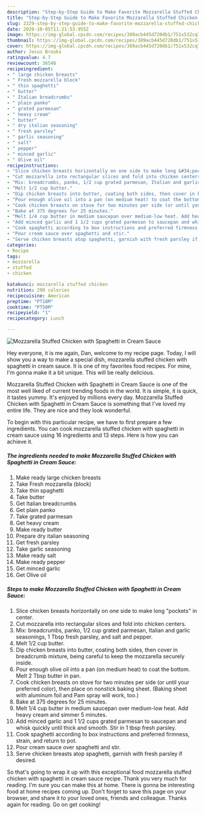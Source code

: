 ```yaml
---
description: "Step-by-Step Guide to Make Favorite Mozzarella Stuffed Chicken with Spaghetti in Cream Sauce"
title: "Step-by-Step Guide to Make Favorite Mozzarella Stuffed Chicken with Spaghetti in Cream Sauce"
slug: 2229-step-by-step-guide-to-make-favorite-mozzarella-stuffed-chicken-with-spaghetti-in-cream-sauce
date: 2020-10-05T11:21:53.955Z
image: https://img-global.cpcdn.com/recipes/389acb445d720db1/751x532cq70/mozzarella-stuffed-chicken-with-spaghetti-in-cream-sauce-recipe-main-photo.jpg
thumbnail: https://img-global.cpcdn.com/recipes/389acb445d720db1/751x532cq70/mozzarella-stuffed-chicken-with-spaghetti-in-cream-sauce-recipe-main-photo.jpg
cover: https://img-global.cpcdn.com/recipes/389acb445d720db1/751x532cq70/mozzarella-stuffed-chicken-with-spaghetti-in-cream-sauce-recipe-main-photo.jpg
author: Jesus Brooks
ratingvalue: 4.7
reviewcount: 36548
recipeingredient:
- " large chicken breasts"
- " Fresh mozzarella block"
- " thin spaghetti"
- " butter"
- " Italian breadcrumbs"
- " plain panko"
- " grated parmesan"
- " heavy cream"
- " butter"
- " dry italian seasoning"
- " fresh parsley"
- " garlic seasoning"
- " salt"
- " pepper"
- " minced garlic"
- " Olive oil"
recipeinstructions:
- "Slice chicken breasts horizontally on one side to make long &#34;pockets&#34; in center."
- "Cut mozzarella into rectangular slices and fold into chicken centers."
- "Mix: breadcrumbs, panko, 1/2 cup grated parmesan, Italian and garlic seasonings, 1 Tbsp fresh parsley, and salt and pepper."
- "Melt 1/2 cup butter."
- "Dip chicken breasts into butter, coating both sides, then cover in breadcrumb mixture, being careful to keep the mozzarella securely inside."
- "Pour enough olive oil into a pan (on medium heat) to coat the bottom. Melt 2 Tbsp butter in pan."
- "Cook chicken breasts on stove for two minutes per side (or until your preferred color), then place on nonstick baking sheet. (Baking sheet with aluminum foil and Pam spray will work, too.)"
- "Bake at 375 degrees for 25 minutes."
- "Melt 1/4 cup butter in medium saucepan over medium-low heat. Add heavy cream and simmer 5 minutes."
- "Add minced garlic and 1 1/2 cups grated parmesan to saucepan and whisk quickly until thick and smooth. Stir in 1 tbsp fresh parsley."
- "Cook spaghetti according to box instructions and preferred firmness, strain, and return to pot."
- "Pour cream sauce over spaghetti and stir."
- "Serve chicken breasts atop spaghetti, garnish with fresh parsley if desired."
categories:
- Recipe
tags:
- mozzarella
- stuffed
- chicken

katakunci: mozzarella stuffed chicken 
nutrition: 298 calories
recipecuisine: American
preptime: "PT18M"
cooktime: "PT50M"
recipeyield: "1"
recipecategory: Lunch

---
```



![Mozzarella Stuffed Chicken with Spaghetti in Cream Sauce](https://img-global.cpcdn.com/recipes/389acb445d720db1/751x532cq70/mozzarella-stuffed-chicken-with-spaghetti-in-cream-sauce-recipe-main-photo.jpg)

Hey everyone, it is me again, Dan, welcome to my recipe page. Today, I will show you a way to make a special dish, mozzarella stuffed chicken with spaghetti in cream sauce. It is one of my favorites food recipes. For mine, I'm gonna make it a bit unique. This will be really delicious.



Mozzarella Stuffed Chicken with Spaghetti in Cream Sauce is one of the most well liked of current trending foods in the world. It is simple, it is quick, it tastes yummy. It's enjoyed by millions every day. Mozzarella Stuffed Chicken with Spaghetti in Cream Sauce is something that I've loved my entire life. They are nice and they look wonderful.


To begin with this particular recipe, we have to first prepare a few ingredients. You can cook mozzarella stuffed chicken with spaghetti in cream sauce using 16 ingredients and 13 steps. Here is how you can achieve it.

<!--inarticleads1-->

##### The ingredients needed to make Mozzarella Stuffed Chicken with Spaghetti in Cream Sauce:

1. Make ready  large chicken breasts
1. Take  Fresh mozzarella (block)
1. Take  thin spaghetti
1. Take  butter
1. Get  Italian breadcrumbs
1. Get  plain panko
1. Take  grated parmesan
1. Get  heavy cream
1. Make ready  butter
1. Prepare  dry italian seasoning
1. Get  fresh parsley
1. Take  garlic seasoning
1. Make ready  salt
1. Make ready  pepper
1. Get  minced garlic
1. Get  Olive oil




<!--inarticleads2-->

##### Steps to make Mozzarella Stuffed Chicken with Spaghetti in Cream Sauce:

1. Slice chicken breasts horizontally on one side to make long &#34;pockets&#34; in center.
1. Cut mozzarella into rectangular slices and fold into chicken centers.
1. Mix: breadcrumbs, panko, 1/2 cup grated parmesan, Italian and garlic seasonings, 1 Tbsp fresh parsley, and salt and pepper.
1. Melt 1/2 cup butter.
1. Dip chicken breasts into butter, coating both sides, then cover in breadcrumb mixture, being careful to keep the mozzarella securely inside.
1. Pour enough olive oil into a pan (on medium heat) to coat the bottom. Melt 2 Tbsp butter in pan.
1. Cook chicken breasts on stove for two minutes per side (or until your preferred color), then place on nonstick baking sheet. (Baking sheet with aluminum foil and Pam spray will work, too.)
1. Bake at 375 degrees for 25 minutes.
1. Melt 1/4 cup butter in medium saucepan over medium-low heat. Add heavy cream and simmer 5 minutes.
1. Add minced garlic and 1 1/2 cups grated parmesan to saucepan and whisk quickly until thick and smooth. Stir in 1 tbsp fresh parsley.
1. Cook spaghetti according to box instructions and preferred firmness, strain, and return to pot.
1. Pour cream sauce over spaghetti and stir.
1. Serve chicken breasts atop spaghetti, garnish with fresh parsley if desired.




So that's going to wrap it up with this exceptional food mozzarella stuffed chicken with spaghetti in cream sauce recipe. Thank you very much for reading. I'm sure you can make this at home. There is gonna be interesting food at home recipes coming up. Don't forget to save this page on your browser, and share it to your loved ones, friends and colleague. Thanks again for reading. Go on get cooking!
